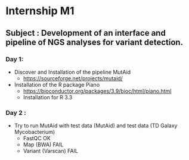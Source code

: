 # Internship M1
## Subject : Development of an interface and pipeline of NGS analyses for variant detection.

### Day 1:
- Discover and Installation of the pipeline MutAid
    - https://sourceforge.net/projects/mutaid/
- Installation of the R package Piano
    - https://bioconductor.org/packages/3.9/bioc/html/piano.html
    - Installation for R 3.3 

### Day 2 :
- Try to run MutAid with test data (MutAid) and test data (TD Galaxy Mycobacterium)
    - FastQC OK
    - Map (BWA) FAIL
    - Variant (Varscan) FAIL